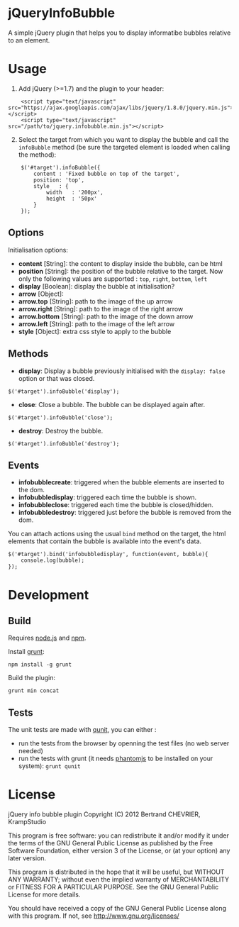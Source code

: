 jQueryInfoBubble
================

A simple jQuery plugin that helps you to display informatibe bubbles relative to an element.

# Usage #

1. Add jQuery (>=1.7) and the plugin to your header:
~~~~~
	<script type="text/javascript" src="https://ajax.googleapis.com/ajax/libs/jquery/1.8.0/jquery.min.js"></script>
	<script type="text/javascript" src="/path/to/jquery.infobubble.min.js"></script>	
~~~~~

2. Select the target from which you want to display the bubble and call the ```infoBubble``` method (be sure the targeted element is loaded when calling the method):
~~~~~
	$('#target').infoBubble({
		content	: 'Fixed bubble on top of the target', 
		position: 'top',
		style	: {
			width	: '200px',
			height	: '50px'
		}
	});
~~~~~

## Options ##

Initialisation options:

* **content** [String]: the content to display inside the bubble, can be html 
* **position** [String]: the position of the bubble relative to the target. Now only the following values are supported : `top`, `right`, `bottom`, `left` 
* **display** [Boolean]: display the bubble at initialisation?
* **arrow** [Object]:
 * **arrow.top** [String]: path to the image of the up arrow  
 * **arrow.right** [String]: path to the image of the right arrow
 * **arrow.bottom** [String]: path to the image of the down arrow
 * **arrow.left** [String]: path to the image of the left arrow
* **style** [Object]: extra css style to apply to the bubble 
           
## Methods ##

* **display**: Display a bubble previously initialised with the `display: false` option or that was closed.

`$('#target').infoBubble('display');`

* **close**: Close a bubble. The bubble can be displayed again after.

`$('#target').infoBubble('close');`

* **destroy**: Destroy the bubble.

`$('#target').infoBubble('destroy');`

## Events ##

* **infobubblecreate**: triggered when the bubble elements are inserted to the dom.
* **infobubbledisplay**: triggered each time the bubble is shown.
* **infobubbleclose**: triggered each time the bubble is closed/hidden.
* **infobubbledestroy**: triggered just before the bubble is removed from the dom.

You can attach actions using the usual `bind` method on the target, the html elements that contain the bubble is available into the event's data.

~~~~~~
$('#target').bind('infobubbledisplay', function(event, bubble){
	console.log(bubble);
});
~~~~~~

# Development #

## Build ##

Requires [node.js](http://nodejs.org) and [npm](https://npmjs.org/).

Install [grunt](http://gruntjs.org):

	npm install -g grunt

Build the plugin:

	grunt min concat

## Tests ##

The unit tests are made with [qunit](http://qunitjs.org/), you can either :
* run the tests from the browser by openning the test files (no web server needed)
* run the tests with grunt (it needs [phantomjs](http://phantomjs.org/) to be installed on your system): `grunt qunit`

# License #

jQuery info bubble plugin
Copyright (C) 2012  Bertrand CHEVRIER, KrampStudio
  
This program is free software: you can redistribute it and/or modify
it under the terms of the GNU General Public License as published by
the Free Software Foundation, either version 3 of the License, or
(at your option) any later version.

This program is distributed in the hope that it will be useful,
but WITHOUT ANY WARRANTY; without even the implied warranty of
MERCHANTABILITY or FITNESS FOR A PARTICULAR PURPOSE.  See the
GNU General Public License for more details.

You should have received a copy of the GNU General Public License
along with this program.  If not, see <http://www.gnu.org/licenses/> 

